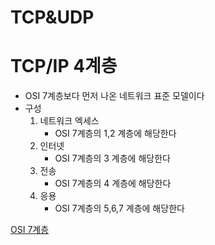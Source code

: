 # TCP&UDP

# TCP/IP 4계층
+ OSI 7계층보다 먼저 나온 네트워크 표준 모델이다
+ 구성  
    1. 네트워크 엑세스
        + OSI 7계층의 1,2 계층에 해당한다
    2. 인터넷
        + OSI 7계층의 3 계층에 해당한다
    3. 전송
        + OSI 7계층의 4 계층에 해당한다
    4. 응용
        + OSI 7계층의 5,6,7 계층에 해당한다  

[OSI 7계층](./OSI.md)